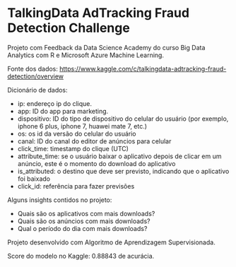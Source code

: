 # TalkingData AdTracking Fraud Detection Challenge
Projeto com Feedback da Data Science Academy do curso Big Data Analytics com R e Microsoft Azure Machine Learning.

Fonte dos dados: https://www.kaggle.com/c/talkingdata-adtracking-fraud-detection/overview

Dicionário de dados:
* ip: endereço ip do clique.
* app: ID do app para marketing.
* dispositivo: ID do tipo de dispositivo do celular do usuário (por exemplo, iphone 6 plus, iphone 7, huawei mate 7, etc.)
* os: os id da versão do celular do usuário
* canal: ID do canal do editor de anúncios para celular
* click_time: timestamp do clique (UTC)
* attribute_time: se o usuário baixar o aplicativo depois de clicar em um anúncio, este é o momento do download do aplicativo
* is_attributed: o destino que deve ser previsto, indicando que o aplicativo foi baixado
* click_id: referência para fazer previsões

Alguns insights contidos no projeto:
* Quais são os aplicativos com mais downloads?
* Quais são os anúncios com mais downloads?
* Qual o período do dia com mais downloads?

Projeto desenvolvido com Algoritmo de Aprendizagem Supervisionada.

Score do modelo no Kaggle: 0.88843 de acurácia.

